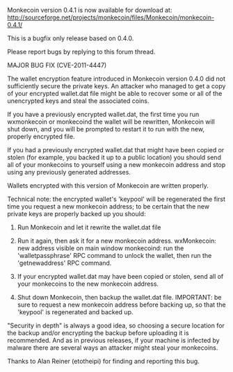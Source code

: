 Monkecoin version 0.4.1 is now available for download at:
http://sourceforge.net/projects/monkecoin/files/Monkecoin/monkecoin-0.4.1/

This is a bugfix only release based on 0.4.0.

Please report bugs by replying to this forum thread.

MAJOR BUG FIX  (CVE-2011-4447)

The wallet encryption feature introduced in Monkecoin version 0.4.0 did not sufficiently secure the private keys. An attacker who
managed to get a copy of your encrypted wallet.dat file might be able to recover some or all of the unencrypted keys and steal the
associated coins.

If you have a previously encrypted wallet.dat, the first time you run wxmonkecoin or monkecoind the wallet will be rewritten, Monkecoin will
shut down, and you will be prompted to restart it to run with the new, properly encrypted file.

If you had a previously encrypted wallet.dat that might have been copied or stolen (for example, you backed it up to a public
location) you should send all of your monkecoins to yourself using a new monkecoin address and stop using any previously generated addresses.

Wallets encrypted with this version of Monkecoin are written properly.

Technical note: the encrypted wallet's 'keypool' will be regenerated the first time you request a new monkecoin address; to be certain that the
new private keys are properly backed up you should:

1. Run Monkecoin and let it rewrite the wallet.dat file

2. Run it again, then ask it for a new monkecoin address.
wxMonkecoin: new address visible on main window
monkecoind: run the 'walletpassphrase' RPC command to unlock the wallet,  then run the 'getnewaddress' RPC command.

3. If your encrypted wallet.dat may have been copied or stolen, send all of your monkecoins to the new monkecoin address.

4. Shut down Monkecoin, then backup the wallet.dat file.
IMPORTANT: be sure to request a new monkecoin address before backing up, so that the 'keypool' is regenerated and backed up.

"Security in depth" is always a good idea, so choosing a secure location for the backup and/or encrypting the backup before uploading it is recommended. And as in previous releases, if your machine is infected by malware there are several ways an attacker might steal your monkecoins.

Thanks to Alan Reiner (etotheipi) for finding and reporting this bug.

